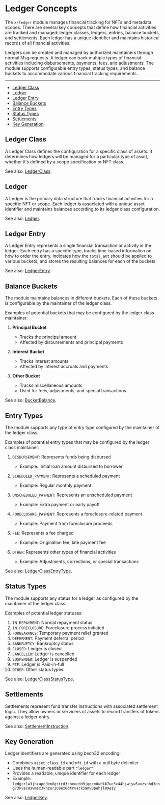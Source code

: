 # Ledger Concepts

The `x/ledger` module manages financial tracking for NFTs and metadata scopes.
There are several key concepts that define how financial activities are tracked and managed: ledger classes, ledgers, entries, balance buckets, and settlements.
Each ledger has a unique identifier and maintains historical records of all financial activities.

Ledgers can be created and managed by authorized maintainers through normal Msg requests.
A ledger can track multiple types of financial activities including disbursements, payments, fees, and adjustments.
The module supports configurable entry types, status types, and balance buckets to accommodate various financial tracking requirements.

---
<!-- TOC 2 2 -->
  - [Ledger Class](#ledger-class)
  - [Ledger](#ledger)
  - [Ledger Entry](#ledger-entry)
  - [Balance Buckets](#balance-buckets)
  - [Entry Types](#entry-types)
  - [Status Types](#status-types)
  - [Settlements](#settlements)
  - [Key Generation](#key-generation)

## Ledger Class

A Ledger Class defines the configuration for a specific class of assets. 
It determines how ledgers will be managed for a particular type of asset, whether it's defined by a scope specification or NFT class.

See also: [LedgerClass](03_messages.md#ledgerclass).

## Ledger

A Ledger is the primary data structure that tracks financial activities for a specific NFT or scope. 
Each ledger is associated with a unique asset identifier and maintains balances according to its ledger class configuration.

See also: [Ledger](03_messages.md#ledger).

## Ledger Entry

A Ledger Entry represents a single financial transaction or activity in the ledger. 
Each entry has a specific type, tracks time-based information on how to order the entry, indicates how the `total_amt` 
should be applied to various buckets, and stores the resulting balances for each of the buckets.

See also: [LedgerEntry](03_messages.md#ledgerentry).

## Balance Buckets

The module maintains balances in different buckets. Each of these buckets is configurable by the maintainer of the ledger class.

Examples of potential buckets that may be configured by the ledger class maintainer:

1. **Principal Bucket**
   - Tracks the principal amount
   - Affected by disbursements and principal payments

2. **Interest Bucket**
   - Tracks interest amounts
   - Affected by interest accruals and payments

3. **Other Bucket**
   - Tracks miscellaneous amounts
   - Used for fees, adjustments, and special transactions

See also: [BucketBalance](03_messages.md#bucketbalance).

## Entry Types

The module supports any type of entry type configured by the maintainer of the ledger class.

Examples of potential entry types that may be configured by the ledger class maintainer:

1. `DISBURSEMENT`: Represents funds being disbursed
   - Example: Initial loan amount disbursed to borrower

2. `SCHEDULED_PAYMENT`: Represents a scheduled payment
   - Example: Regular monthly payment

3. `UNSCHEDULED_PAYMENT`: Represents an unscheduled payment
   - Example: Extra payment or early payoff

4. `FORECLOSURE_PAYMENT`: Represents a foreclosure-related payment
   - Example: Payment from foreclosure proceeds

5. `FEE`: Represents a fee charged
   - Example: Origination fee, late payment fee

6. `OTHER`: Represents other types of financial activities
   - Example: Adjustments, corrections, or special transactions

See also: [LedgerClassEntryType](03_messages.md#ledgerclassentrytype).

## Status Types

The module supports any status for a ledger as configured by the maintainer of the ledger class.

Examples of potential ledger statuses:
1. `IN_REPAYMENT`: Normal repayment status
2. `IN_FORECLOSURE`: Foreclosure process initiated
3. `FORBEARANCE`: Temporary payment relief granted
4. `DEFERMENT`: Payment deferral period
5. `BANKRUPTCY`: Bankruptcy status
6. `CLOSED`: Ledger is closed
7. `CANCELLED`: Ledger is cancelled
8. `SUSPENDED`: Ledger is suspended
9. `PIF`: Ledger is Paid-in-full
10. `OTHER`: Other status types

See also: [LedgerClassStatusType](03_messages.md#ledgerclassstatustype).

## Settlements

Settlements represent fund transfer instructions with associated settlement logic.
They allow owners or servicers of assets to record transfers of tokens against a ledger entry. 

See also: [SettlementInstruction](03_messages.md#settlementinstruction).

## Key Generation

Ledger identifiers are generated using bech32 encoding:
- Combines `asset_class_id` and `nft_id` with a null byte delimiter
- Uses the human-readable part `"ledger"`
- Provides a readable, unique identifier for each ledger
- Example: `ledger1w3jhxapdden8gttrd3shxuedd9jqqcm0wdkk7ue3x44hjwtyw5uxzvnhd3ehg73kvec8svmsx3khzur209ex6dtrvack5amv8pehzl09ezy`

See also: [LedgerKey](03_messages.md#ledgerkey).
